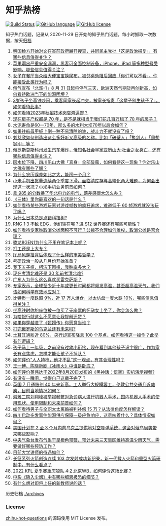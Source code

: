 # 知乎热榜
[![Build Status](https://github.com/ToWeLong/zhihu-hot-questions/workflows/CI/badge.svg)](https://github.com/ToWeLong/zhihu-hot-questions/actions)
[![GitHub language](https://img.shields.io/badge/language-golang-orange.svg)](https://golang.org/)
[![GitHub license](https://img.shields.io/github/license/ToWeLong/zhihu-hot-questions)](https://github.com/ToWeLong/zhihu-hot-questions/blob/main/LICENSE)

知乎热门话题，记录从 2020-11-29 日开始的知乎热门话题。每小时抓取一次数据，按天[归档](./archives)

<!-- BEGIN -->

1. [韩国检方开始对文在寅前政府展开搜查，共同民主党批「这是政治报复」，有哪些信息值得关注？](https://www.zhihu.com/question/549234681)
1. [苹果曝出严重安全漏洞，黑客可全面控制设备，iPhone、iPad 等多种型号受影响，哪些信息值得关注？](https://www.zhihu.com/question/549286232)
1. [女子在餐厅当众给大便宝宝换尿布，被邻桌劝阻后回应「你们可以不看」。你能接受此类行为吗？](https://www.zhihu.com/question/549119177)
1. [俄气宣布「北溪-1」8 月 31 日起将停气三天，欧洲天然气期货再创新高，如何看待欧洲当下的能源困境？](https://www.zhihu.com/question/549195053)
1. [3岁孩子坐高铁吵闹，乘客同家长起冲突，被家长指责「这辈子别生孩子了」。如何看待此事?](https://www.zhihu.com/question/549169365)
1. [如何看待2023年秋招技术岗哀鸿遍野？](https://www.zhihu.com/question/548980924)
1. [现在房子产权都是 70 年，是不是就相当于我们花几百万租了 70 年的房子？](https://www.zhihu.com/question/292725148)
1. [水泥寿命是60一70年，那么多的水利大坝70年以后会如何？](https://www.zhihu.com/question/55783856)
1. [如果往航母甲板上倒一种不易清除的油，战斗力不就没有了吗？](https://www.zhihu.com/question/453450167)
1. [刘慈欣如何创造出这么多好听又高级的名称，比如「破壁人」「执剑人」「思想钢印」等？](https://www.zhihu.com/question/343924528)
1. [俄罗斯莫斯科州发生汽车爆炸，俄知名社会学家亚历山大·杜金之女身亡，还有哪些信息值得关注？](https://www.zhihu.com/question/549309227)
1. [因水位下降，四川乐山大佛「真身」全部显露，如何看待这一现象？你对乐山大佛有哪些了解？](https://www.zhihu.com/question/549275741)
1. [为什么农历误差如此之大，能闰一个月？](https://www.zhihu.com/question/514307216)
1. [小米手机出货量连续两个季度下滑，面临清库存与高端化两大难题，为何会出现这一状况？小米手机业务前景如何？](https://www.zhihu.com/question/549307116)
1. [拿 985 的分数换了华北电力的电气，落差感很大怎么办？](https://www.zhihu.com/question/542277764)
1. [《三体》里你最喜欢的一句话是什么？](https://www.zhihu.com/question/538983689)
1. [如何看待某些游戏玩家对游戏帧数的疯狂追求，难道低于 60 帧游戏就没法玩了吗？](https://www.zhihu.com/question/548911675)
1. [为什么日本总是点错科技树?](https://www.zhihu.com/question/327279221)
1. [RNG 1:3 不敌 EDG，他们输在哪？进 S12 世界赛还有哪些可能性？](https://www.zhihu.com/question/549267986)
1. [如何看待专家称取消公摊面积不可行？公摊不合理如何维权，取消公摊是否合理？](https://www.zhihu.com/question/549243221)
1. [骁龙8GEN1为什么不用在笔记本上呢？](https://www.zhihu.com/question/545393003)
1. [打工还是上大专？](https://www.zhihu.com/question/548350641)
1. [厅局风穿搭背后体现了什么样的审美哲学？](https://www.zhihu.com/question/540035049)
1. [考研政治一般从几月份开始准备？](https://www.zhihu.com/question/378053241)
1. [我下五子棋，柯洁下围棋，我胜率多大？](https://www.zhihu.com/question/549096812)
1. [现在考清北难还是 30 年前考清北难?](https://www.zhihu.com/question/522733176)
1. [广东人为什么这么喜欢买雷克萨斯？](https://www.zhihu.com/question/432711041)
1. [专家表示，全球至少近十年或更长时间都将频发高温，甚至超高温天气，我们该如何科学有效地应对？](https://www.zhihu.com/question/549261689)
1. [比特币一度跌超 9%，近 17 万人爆仓，以太坊盘一度大跌 10%，哪些信息值得关注？](https://www.zhihu.com/question/549195048)
1. [坐高铁时你的座位被一位买了无座票的怀孕女士坐了，你会怎么做？](https://www.zhihu.com/question/320121390)
1. [为啥银行就这么不愿意让我提前还贷？](https://www.zhihu.com/question/548762567)
1. [如果你穿越进了《甄嬛传》你愿意当谁？](https://www.zhihu.com/question/378551167)
1. [打完俄罗斯的乌克兰还有未来吗?](https://www.zhihu.com/question/547578221)
1. [土耳其通胀近 80%，央行却宣布降息 100 个基点，如何看待这一操作？此举有何逻辑？](https://www.zhihu.com/question/549216923)
1. [孩子马上一年级，之前没有过幼小衔接，现在看到其他孩子识字很广，作为家长有点焦虑，怎样才能让孩子不掉队？](https://www.zhihu.com/question/548410173)
1. [如何评价“人人持枪，他才不乱”这一观点，有其合理性吗？](https://www.zhihu.com/question/536302789)
1. [王一博、陈晓新剧《冰雨火》中谁是卧底？](https://www.zhihu.com/question/548353564)
1. [如何评价英伟达于2022年8月20日发布的《黑神话：悟空》实机演示视频?](https://www.zhihu.com/question/549201009)
1. [有没有一瞬间，觉得自己这辈子完了？](https://www.zhihu.com/question/270287048)
1. [英国 7 月通胀创 40 年来新高，工人举行大规模罢工，伦敦公共交通几近瘫痪，目前当地情况如何？](https://www.zhihu.com/question/549311572)
1. [湘雅二院刘翔峰被举报频繁对急诊病人进行机器人手术，国内机器人手术的使用现状、使用限制和未来前景如何？](https://www.zhihu.com/question/549210076)
1. [如何看待男子与全职太太离婚被判补偿 15 万？从法律角度怎样解读？](https://www.zhihu.com/question/549069528)
1. [四川启动突发事件能源供应保障一级应急响应，这意味着什么？具体情况如何？](https://www.zhihu.com/question/549316281)
1. [美国计划在 2 至 3 个月内向乌克兰提供地对空导弹系统，这会对俄乌局势带来哪些影响？](https://www.zhihu.com/question/549284490)
1. [中央气象台发布气象干旱橙色预警，预计未来三天旱区维持高温少雨天气，需要做好哪些预防工作？](https://www.zhihu.com/question/549244174)
1. [目前大学讲师的待遇如何？](https://www.zhihu.com/question/495127497)
1. [长征系列火箭创造连续 103 次发射成功新纪录，新一代载人火箭和重型火箭研制中，有什么看点？](https://www.zhihu.com/question/549181748)
1. [2022 KPL 夏季赛重庆狼队 4:2 北京WB，如何评价这场比赛？](https://www.zhihu.com/question/549284610)
1. [电影《隐入尘烟》中有哪些细思极恐的细节？](https://www.zhihu.com/question/516290298)
1. [有什么想对即将上任的新教师说的话？](https://www.zhihu.com/question/391212028)

<!-- END -->

历史归档 [./archives](./archives)


### License
[zhihu-hot-questions](https://github.com/towelong/zhihu-hot-questions) 的源码使用 MIT License 发布。
